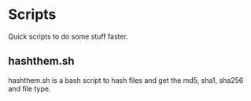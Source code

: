 # Scripts
Quick scripts to do some stuff faster.

## hashthem.sh
hashthem.sh is a bash script to hash files and get the md5, sha1, sha256 and file type.
